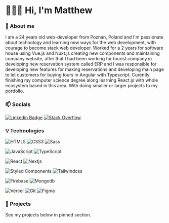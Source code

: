 # 👨🏽‍💻 Hi, I'm Matthew
### 👋 About me

I am a 24 years old web-developer from Poznan, Poland and I'm passionate about technology and learning new ways for the web development, with courage to become stack web developer. Worked for a 2 years for software house using Vue.js and Nuxt.js creating new components and maintaining company website, after that I had been working for tourist company in developing new reservation system called ERP and I was responsible for developing new features for making reservations and developing main page to let customers for buying tours in Angular with Typescript. Curently finishing my computer science degree along learning React.js with whole ecosystem based in this area. With doing smaller or larger projects to my portfolio.

### 📫 Socials
[![Linkedin Badge](https://img.shields.io/badge/-LinkedIn-blue?style=for-the-badge&logo=Linkedin&logoColor=white&link=https://www.linkedin.com/in/mateuszcwojdzinski/)](https://www.linkedin.com/in/mateuszcwojdzinski/) [![Stack Overflow](https://img.shields.io/badge/-StackOverflow-orange?style=for-the-badge&logo=StackOverflow&logoColor=white&link=https://stackoverflow.com/users/12361358/mateusz-cwojdzinski?tab=profile)](https://stackoverflow.com/users/12361358/mateusz-cwojdzinski?tab=profile)
### 💡 Technologies
![HTML5](https://img.shields.io/badge/-HTML5-E34F26?style=for-the-badge&logo=html5&logoColor=white) ![CSS3](https://img.shields.io/badge/-CSS3-1572B6?style=for-the-badge&logo=css3) ![Sass](https://img.shields.io/badge/-Sass-mediumvioletred?style=for-the-badge&logo=Sass&logoColor=pink)

![JavaScript](https://img.shields.io/badge/-JavaScript-black?style=for-the-badge&logo=javascript&) ![TypeScript](https://img.shields.io/badge/-Typescript-black?style=for-the-badge&logo=typescript&)

![React](https://img.shields.io/badge/-React-blue?style=for-the-badge&logo=React) ![Nextjs](https://img.shields.io/badge/-Next.js-black?style=for-the-badge&logo=Next.js) 

![Styled Components](https://img.shields.io/badge/-Styled%20Components-pink?style=for-the-badge&logo=styledcomponents) ![Tailwindcss](https://img.shields.io/badge/-Tailwindcss-lightblue?style=for-the-badge&logo=tailwindcss)

![Firebase](https://img.shields.io/badge/-Firebase-orange?style=for-the-badge&logo=Firebase&logoColor=white) ![Mongodb](https://img.shields.io/badge/-Mongodb-darkgreen?style=for-the-badge&logo=Mongodb&logoColor=white)

![Vercel](https://img.shields.io/badge/-Vercel-black?style=for-the-badge&logo=Vercel&logoColor=white) ![Git](https://img.shields.io/badge/-Git-black?style=for-the-badge&logo=git) ![Figma](https://img.shields.io/badge/-Figma-gray?style=for-the-badge&logo=Figma)

### 💾 Projects
See my projects below in pinned section. 
